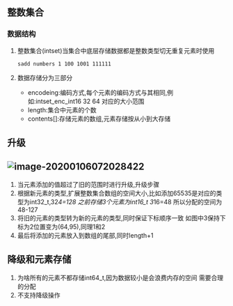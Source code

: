 ## 整数集合

### 数据结构

1. 整数集合(intset)当集合中底层存储数据都是整数类型切无重复元素时使用

   ```redis
   sadd numbers 1 100 1001 111111
   ```

2. 数据存储分为三部分

   - encodeing:编码方式,每个元素的编码方式与其相同,例如:intset_enc_int16  32 64 对应的大小范围
   - length:集合中元素的个数
   - contents[]:存储元素的数组,元素存储按从小到大存储

## 升级

## ![image-20200106072028422](https://note.youdao.com/yws/public/resource/4762addbbb207565dafe6a1264ea04a1/xmlnote/00CD8707982F40759981583E849506F9/9008)

1. 当元素添加的值超过了旧的范围时进行升级,升级步骤
2. 根据新元素的类型,扩展整数集合数组的空间大小,比如添加65535是对应的类型为int32_t,32*4=128 之前存储3个元素为int16_t  3*16=48 所以分配的空间为 48-127
3. 将旧的元素的类型转为新的元素的类型,同时保证下标顺序一致 如图中3保持下标为2位置变为(64,95),同理1和2
4. 最后将添加的元素放入到数组的尾部,同时length+1

## 降级和元素存储

1. 为啥所有的元素不都存储int64_t,因为数据较小是会浪费内存的空间 需要合理的分配
2. 不支持降级操作